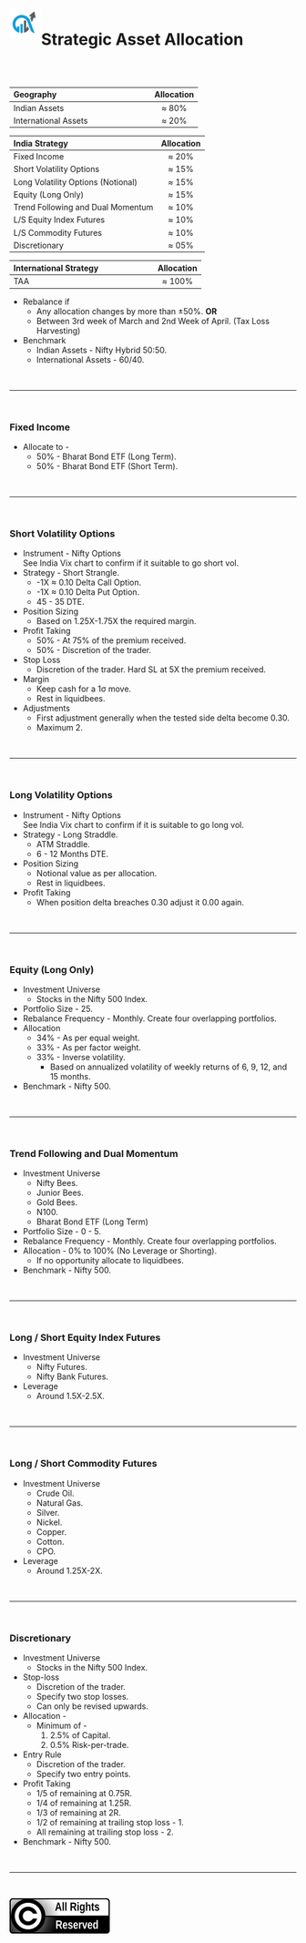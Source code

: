 <img align='left' src='./files/doss_trades_logo-white_background.jpg' width='11%'>
                      
# Strategic Asset Allocation

<br/>
<br/>

| **Geography** &nbsp;&nbsp;&nbsp;&nbsp;&nbsp;&nbsp;&nbsp;&nbsp;&nbsp;&nbsp;&nbsp;&nbsp;&nbsp;&nbsp;&nbsp;&nbsp;&nbsp;&nbsp;&nbsp;&nbsp;&nbsp;&nbsp;&nbsp;&nbsp;&nbsp;&nbsp;&nbsp;&nbsp;&nbsp;&nbsp;&nbsp;&nbsp;&nbsp;&nbsp;&nbsp;&nbsp;&nbsp;&nbsp;&nbsp;&nbsp;&nbsp;                            |**Allocation**|
|:----------------------------------------|:------------:|
| Indian Assets                           |     ≈ 80%    |
| International Assets                    |     ≈ 20%    |

| **India Strategy** &nbsp;&nbsp;&nbsp;&nbsp;&nbsp;&nbsp;&nbsp;&nbsp;&nbsp;&nbsp;&nbsp;&nbsp;&nbsp;&nbsp;&nbsp;&nbsp;&nbsp;&nbsp;&nbsp;&nbsp;&nbsp;&nbsp;&nbsp;&nbsp;&nbsp;&nbsp;&nbsp;&nbsp;&nbsp;&nbsp;&nbsp;&nbsp;&nbsp;&nbsp;&nbsp;&nbsp;                     |**Allocation**|
|:----------------------------------------|:------------:|
| Fixed Income                            |     ≈ 20%    |
| Short Volatility Options                |     ≈ 15%    |
| Long Volatility Options (Notional)      |     ≈ 15%    |
| Equity (Long Only)                      |     ≈ 15%    |
| Trend Following and Dual Momentum       |     ≈ 10%    |
| L/S Equity Index Futures                |     ≈ 10%    |
| L/S Commodity Futures                   |     ≈ 10%    |
| Discretionary                           |     ≈ 05%    |

| **International Strategy** &nbsp;&nbsp;&nbsp;&nbsp;&nbsp;&nbsp;&nbsp;&nbsp;&nbsp;&nbsp;&nbsp;&nbsp;&nbsp;&nbsp;&nbsp;&nbsp;&nbsp;&nbsp;&nbsp;&nbsp;&nbsp;&nbsp;&nbsp;        |**Allocation**|
|:----------------------------------------|:------------:|
| TAA                                     |     ≈ 100%   |

- Rebalance if 
    - Any allocation changes by more than ±50%. __OR__
    - Between 3rd week of March and 2nd Week of April. (Tax Loss Harvesting)
- Benchmark
    - Indian Assets - Nifty Hybrid 50:50.
    - International Assets - 60/40.

<br/>

---

<br/>

### Fixed Income

- Allocate to -
    - 50% - Bharat Bond ETF (Long Term).
    - 50% - Bharat Bond ETF (Short Term).

<br/>

---

<br/>

### Short Volatility Options

- Instrument - Nifty Options <br/> See India Vix chart to confirm if it suitable to go short vol.
- Strategy - Short Strangle.
    - -1X ≈ 0.10 Delta Call Option.
    - -1X ≈ 0.10 Delta Put Option.
    - 45 - 35 DTE.
- Position Sizing
    - Based on 1.25X-1.75X the required margin.
- Profit Taking
    - 50% - At 75% of the premium received.
    - 50% - Discretion of the trader.
- Stop Loss
    - Discretion of the trader. Hard SL at 5X the premium received.
- Margin
    - Keep cash for a 1σ move.
    - Rest in liquidbees.
- Adjustments
    - First adjustment generally when the tested side delta become 0.30.
    - Maximum 2.

<br/>

---

<br/>

### Long Volatility Options

- Instrument - Nifty Options <br/> See India Vix chart to confirm if it is suitable to go long vol.
- Strategy - Long Straddle.
    - ATM Straddle.
    - 6 - 12 Months DTE.
- Position Sizing
    - Notional value as per allocation.
    - Rest in liquidbees.
- Profit Taking
    - When position delta breaches 0.30 adjust it 0.00 again.

<br/>

---

<br/>

### Equity (Long Only)

- Investment Universe
    - Stocks in the Nifty 500 Index.
- Portfolio Size - 25.
- Rebalance Frequency - Monthly. Create four overlapping portfolios.
- Allocation 
    - 34% - As per equal weight.
    - 33% - As per factor weight.
    - 33% - Inverse volatility.
        - Based on annualized volatility of weekly returns of 6, 9, 12, and 15 months.
- Benchmark - Nifty 500.

<br/>

---

<br/>

### Trend Following and Dual Momentum

- Investment Universe 
    - Nifty Bees.
    - Junior Bees.
    - Gold Bees.
    - N100.
    - Bharat Bond ETF (Long Term)
- Portfolio Size - 0 - 5.
- Rebalance Frequency - Monthly. Create four overlapping portfolios.
- Allocation - 0% to 100% (No Leverage or Shorting).
    - If no opportunity allocate to liquidbees.
- Benchmark - Nifty 500.

<br/>

---

<br/>

### Long / Short Equity Index Futures

- Investment Universe 
    - Nifty Futures.
    - Nifty Bank Futures.
- Leverage
    - Around 1.5X-2.5X.

<br/>

---

<br/>

### Long / Short Commodity Futures

- Investment Universe 
    - Crude Oil.
    - Natural Gas.
    - Silver.
    - Nickel.
    - Copper.
    - Cotton.
    - CPO.
- Leverage
    - Around 1.25X-2X.

<br/>

---

<br/>

### Discretionary

- Investment Universe 
    - Stocks in the Nifty 500 Index.
- Stop-loss
    - Discretion of the trader.
    - Specify two stop losses.
    - Can only be revised upwards.
- Allocation - 
    - Minimum of -
        1. 2.5% of Capital.
        1. 0.5% Risk-per-trade.
- Entry Rule
    - Discretion of the trader.
    - Specify two entry points.
- Profit Taking
    - 1/5 of remaining at 0.75R.
    - 1/4 of remaining at 1.25R.
    - 1/3 of remaining at 2R.
    - 1/2 of remaining at trailing stop loss - 1.
    - All remaining at trailing stop loss - 2.
- Benchmark - Nifty 500.

<br/>

---

<br/>

![All Rights Reserved](files/all_rights_reserved.svg)
